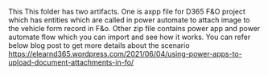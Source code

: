 This This folder has two artifacts. One is axpp file for D365 F&O project which has entities which are called in power automate to attach image to the vehicle form record in F&o.
Other zip file contains power app and power automate flow which  you can import and see how it works.
You can refer below blog post to get more details about the scenario
https://elearnd365.wordpress.com/2021/06/04/using-power-apps-to-upload-document-attachments-in-fo/

